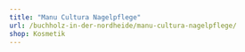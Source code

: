 ```yaml
---
title: "Manu Cultura Nagelpflege"
url: /buchholz-in-der-nordheide/manu-cultura-nagelpflege/
shop: Kosmetik
---
```

